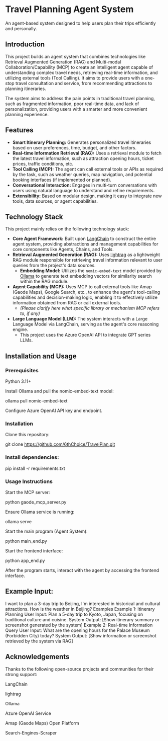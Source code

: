 # Travel Planning Agent System

An agent-based system designed to help users plan their trips efficiently and personally.

## Introduction

This project builds an agent system that combines technologies like Retrieval Augmented Generation (RAG) and Multi-modal Collaboration/Capability (MCP) to create an intelligent agent capable of understanding complex travel needs, retrieving real-time information, and utilizing external tools (Tool Calling). It aims to provide users with a one-stop travel consultation and service, from recommending attractions to planning itineraries.

The system aims to address the pain points in traditional travel planning, such as fragmented information, poor real-time data, and lack of personalization, providing users with a smarter and more convenient planning experience.

## Features

-   **Smart Itinerary Planning:** Generates personalized travel itineraries based on user preferences, time, budget, and other factors.
-   **Real-time Information Retrieval (RAG):** Uses a retrieval module to fetch the latest travel information, such as attraction opening hours, ticket prices, traffic conditions, etc.
-   **Tool Calling (MCP):** The agent can call external tools or APIs as required by the task, such as weather queries, map navigation, and potential booking interfaces (if implemented or planned).
-   **Conversational Interaction:** Engages in multi-turn conversations with users using natural language to understand and refine requirements.
-   **Extensibility:** Based on modular design, making it easy to integrate new tools, data sources, or agent capabilities.

## Technology Stack

This project mainly relies on the following technology stack:

-   **Core Agent Framework:** Built upon [LangChain](https://www.langchain.com/) to construct the entire agent system, providing abstractions and management capabilities for core components like Agents, Chains, and Tools.
-   **Retrieval Augmented Generation (RAG):** Uses [lightrag](https://github.com/your-lightrag-repo-link) as a lightweight RAG module responsible for retrieving travel information relevant to user queries from the project's data sources.
    -   **Embedding Model:** Utilizes the `nomic-embed-text` model provided by [Ollama](https://ollama.com/) to generate text embedding vectors for similarity search within the RAG module.
-   **Agent Capability (MCP):** Uses MCP to call external tools like Amap (Gaode Maps), Google Search, etc., to enhance the agent's tool-calling capabilities and decision-making logic, enabling it to effectively utilize information obtained from RAG or call external tools.
    -   *(Please clarify here what specific library or mechanism MCP refers to, if any)*
-   **Large Language Model (LLM):** The system interacts with a Large Language Model via LangChain, serving as the agent's core reasoning engine.
    -   This project uses the Azure OpenAI API to integrate GPT series LLMs.

## Installation and Usage

### Prerequisites

Python 3.11+

Install Ollama and pull the nomic-embed-text model:

ollama pull nomic-embed-text

Configure Azure OpenAI API key and endpoint.

### Installation

Clone this repository:

git clone https://github.com/6thChoice/TravelPlan.git

### Install dependencies:

pip install -r requirements.txt

### Usage Instructions

Start the MCP server:

python gaode_mcp_server.py

Ensure Ollama service is running:

ollama serve

Start the main program (Agent System):

python main_end.py

Start the frontend interface:

python app_end.py

After the program starts, interact with the agent by accessing the frontend interface.

## Example Input:
I want to plan a 3-day trip to Beijing, I'm interested in historical and cultural attractions.
How is the weather in Beijing?
Examples
Example 1: Itinerary Planning
User Input: Plan a 5-day trip to Kyoto, Japan, focusing on traditional culture and cuisine.
System Output: [Show itinerary summary or screenshot generated by the system]
Example 2: Real-time Information Query
User Input: What are the opening hours for the Palace Museum (Forbidden City) today?
System Output: [Show information or screenshot retrieved by the system via RAG]

## Acknowledgements

Thanks to the following open-source projects and communities for their strong support:

LangChain

lightrag

Ollama

Azure OpenAI Service

Amap (Gaode Maps) Open Platform

Search-Engines-Scraper
